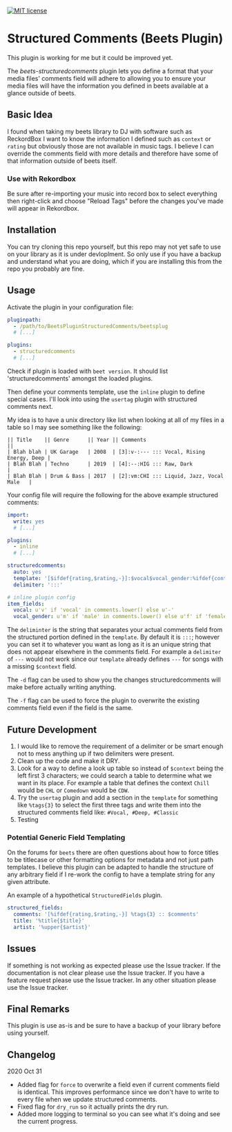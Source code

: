 [![MIT license](https://img.shields.io/badge/License-MIT-blue.svg)](LICENSE.txt)

# Structured Comments (Beets Plugin)

This plugin is working for me but it could be improved yet.

The *beets-structuredcomments* plugin lets you define a format that your media files' comments field will adhere to allowing you to ensure your media files will have the information you defined in beets available at a glance outside of beets.


## Basic Idea

I found when taking my beets library to DJ with software such as ReckordBox I want to know the information I defined such as `context` or `rating` but obviously those are not available in music tags. I believe I can override the comments field with more details and therefore have some of that information outside of beets itself.

### Use with Rekordbox

Be sure after re-importing your music into record box to select everything then right-click and choose "Reload Tags" before the changes you've made will appear in Rekordbox.

## Installation

You can try cloning this repo yourself, but this repo may not yet safe to use on your library as it is under devloplment. So only use if you have a backup and understand what you are doing, which if you are installing this from the repo you probably are fine.

## Usage
Activate the plugin in your configuration file:

```yaml
pluginpath:
  - /path/to/BeetsPluginStructuredComments/beetsplug
  # [...]

plugins:
  - structuredcomments
  # [...]
```

Check if plugin is loaded with `beet version`. It should list 'structuredcomments' amongst the loaded plugins.

Then define your comments template, use the `inline` plugin to define special cases. I'll look into using the `usertag` plugin with structured comments next.

My idea is to have a unix directory like list when looking at all of my files in a table so I may see something like the following:

```
|| Title    || Genre      || Year || Comments                                 ||
| Blah blah | UK Garage   | 2008  | [3]:v-:--- ::: Vocal, Rising Energy, Deep |
| Blah Blah | Techno      | 2019  | [4]:--:HIG ::: Raw, Dark                  |
| Blah Blah | Drum & Bass | 2017  | [2]:vm:CHI ::: Liquid, Jazz, Vocal Male   |
```

Your config file will require the following for the above example structured comments:

```yaml
import:
  write: yes
  # [...]

plugins:
  - inline
  # [...]

structuredcomments:
  auto: yes
  template: '[$ifdef{rating,$rating,-}]:$vocal$vocal_gender:%ifdef{context,%left{%upper{$context}, 3},---}'
  delimiter: ':::'

# inline plugin config
item_fields:
  vocal: u'v' if 'vocal' in comments.lower() else u'-'
  vocal_gender: u'm' if 'male' in comments.lower() else u'f' if 'female' in comments.lower() else u'-'
```

The `deliminter` is the string that separates your actual comments field from the structured portion defined in the `template`. By default it is `:::`; however you can set it to whatever you want as long as it is an unique string that does not appear elsewhere in the comments field. For example a `delimiter` of `---` would not work since our `template` already defines `---` for songs with a missing `$context` field.  

The `-d` flag can be used to show you the changes structuredcomments will make before actually writing anything.

The `-f` flag can be used to force the plugin to overwrite the existing comments field even if the field is the same.

## Future Development

1. I would like to remove the requirement of a delimiter or be smart enough not to mess anything up if two delimiters were present.
2. Clean up the code and make it DRY.
3. Look for a way to define a look up table so instead of `$context` being the left first 3 characters; we could search a table to determine what we want in its place. For example a table that defines the context `Chill` would be `CHL` or `Comedown` would be `CDW`.
4. Try the `usertag` plugin and add a section in the `template` for something like `%tags{3}` to select the first three tags and write them into the structured comments field like: `#Vocal, #Deep, #Classic`
5. Testing


### Potential Generic Field Templating

On the forums for `beets` there are often questions about how to force titles to be titlecase or other formatting options for metadata and not just path templates. I believe this plugin can be adapted to handle the structure of any arbitrary field if I re-work the config to have a template string for any given attribute.

An example of a hypothetical `StructuredFields` plugin.

```yaml
structured_fields:
  comments: '[%ifdef{rating,$rating,-}] %tags{3} :: $comments'
  title: '%title{$title}'
  artist: '%upper{$artist}'
```


## Issues
If something is not working as expected please use the Issue tracker.
If the documentation is not clear please use the Issue tracker.
If you have a feature request please use the Issue tracker.
In any other situation please use the Issue tracker.


## Final Remarks
This plugin is use as-is and be sure to have a backup of your library before using yourself.


## Changelog

2020 Oct 31
  - Added flag for `force` to overwrite a field even if current comments field is identical. This improves performance since we don't have to write to every file when we update structured comments.
  - Fixed flag for `dry_run` so it actually prints the dry run.
  - Added more logging to terminal so you can see what it's doing and see the current progress.